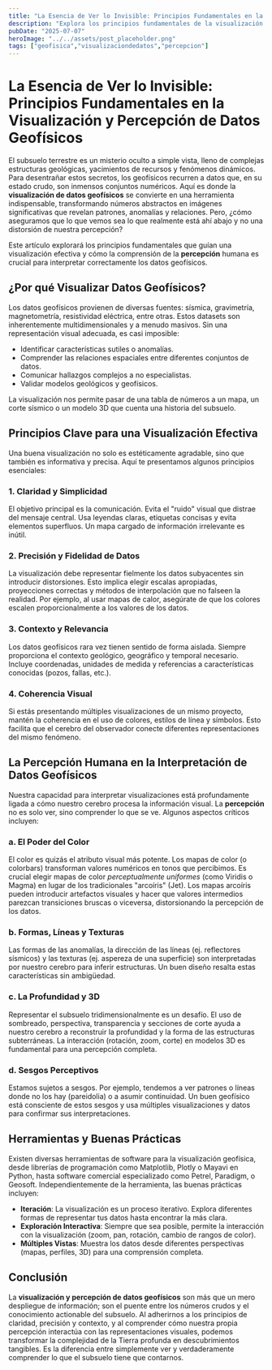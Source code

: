 ```yaml
---
title: "La Esencia de Ver lo Invisible: Principios Fundamentales en la Visualización y Percepción de Datos Geofísicos"
description: "Explora los principios fundamentales de la visualización y percepción de datos geofísicos. Aprende por qué es crucial ver lo invisible en el subsuelo y cómo una buena visualización, combinada con la comprensión de la percepción humana, revela patrones y anomalías clave para la geofísica."
pubDate: "2025-07-07"
heroImage: "../../assets/post_placeholder.png"
tags: ["geofisica","visualizaciondedatos","percepcion"]
---
```



# La Esencia de Ver lo Invisible: Principios Fundamentales en la Visualización y Percepción de Datos Geofísicos

El subsuelo terrestre es un misterio oculto a simple vista, lleno de complejas estructuras geológicas, yacimientos de recursos y fenómenos dinámicos. Para desentrañar estos secretos, los geofísicos recurren a datos que, en su estado crudo, son inmensos conjuntos numéricos. Aquí es donde la **visualización de datos geofísicos** se convierte en una herramienta indispensable, transformando números abstractos en imágenes significativas que revelan patrones, anomalías y relaciones. Pero, ¿cómo aseguramos que lo que vemos sea lo que realmente está ahí abajo y no una distorsión de nuestra percepción?

Este artículo explorará los principios fundamentales que guían una visualización efectiva y cómo la comprensión de la **percepción** humana es crucial para interpretar correctamente los datos geofísicos.

## ¿Por qué Visualizar Datos Geofísicos?

Los datos geofísicos provienen de diversas fuentes: sísmica, gravimetría, magnetometría, resistividad eléctrica, entre otras. Estos datasets son inherentemente multidimensionales y a menudo masivos. Sin una representación visual adecuada, es casi imposible:

*   Identificar características sutiles o anomalías.
*   Comprender las relaciones espaciales entre diferentes conjuntos de datos.
*   Comunicar hallazgos complejos a no especialistas.
*   Validar modelos geológicos y geofísicos.

La visualización nos permite pasar de una tabla de números a un mapa, un corte sísmico o un modelo 3D que cuenta una historia del subsuelo.

## Principios Clave para una Visualización Efectiva

Una buena visualización no solo es estéticamente agradable, sino que también es informativa y precisa. Aquí te presentamos algunos principios esenciales:

### 1. Claridad y Simplicidad

El objetivo principal es la comunicación. Evita el "ruido" visual que distrae del mensaje central. Usa leyendas claras, etiquetas concisas y evita elementos superfluos. Un mapa cargado de información irrelevante es inútil.

### 2. Precisión y Fidelidad de Datos

La visualización debe representar fielmente los datos subyacentes sin introducir distorsiones. Esto implica elegir escalas apropiadas, proyecciones correctas y métodos de interpolación que no falseen la realidad. Por ejemplo, al usar mapas de calor, asegúrate de que los colores escalen proporcionalmente a los valores de los datos.

### 3. Contexto y Relevancia

Los datos geofísicos rara vez tienen sentido de forma aislada. Siempre proporciona el contexto geológico, geográfico y temporal necesario. Incluye coordenadas, unidades de medida y referencias a características conocidas (pozos, fallas, etc.).

### 4. Coherencia Visual

Si estás presentando múltiples visualizaciones de un mismo proyecto, mantén la coherencia en el uso de colores, estilos de línea y símbolos. Esto facilita que el cerebro del observador conecte diferentes representaciones del mismo fenómeno.

## La Percepción Humana en la Interpretación de Datos Geofísicos

Nuestra capacidad para interpretar visualizaciones está profundamente ligada a cómo nuestro cerebro procesa la información visual. La **percepción** no es solo ver, sino comprender lo que se ve. Algunos aspectos críticos incluyen:

### a. El Poder del Color

El color es quizás el atributo visual más potente. Los mapas de color (o colorbars) transforman valores numéricos en tonos que percibimos. Es crucial elegir mapas de color *perceptualmente uniformes* (como Viridis o Magma) en lugar de los tradicionales "arcoíris" (Jet). Los mapas arcoíris pueden introducir artefactos visuales y hacer que valores intermedios parezcan transiciones bruscas o viceversa, distorsionando la percepción de los datos.

### b. Formas, Líneas y Texturas

Las formas de las anomalías, la dirección de las líneas (ej. reflectores sísmicos) y las texturas (ej. aspereza de una superficie) son interpretadas por nuestro cerebro para inferir estructuras. Un buen diseño resalta estas características sin ambigüedad.

### c. La Profundidad y 3D

Representar el subsuelo tridimensionalmente es un desafío. El uso de sombreado, perspectiva, transparencia y secciones de corte ayuda a nuestro cerebro a reconstruir la profundidad y la forma de las estructuras subterráneas. La interacción (rotación, zoom, corte) en modelos 3D es fundamental para una percepción completa.

### d. Sesgos Perceptivos

Estamos sujetos a sesgos. Por ejemplo, tendemos a ver patrones o líneas donde no los hay (pareidolia) o a asumir continuidad. Un buen geofísico está consciente de estos sesgos y usa múltiples visualizaciones y datos para confirmar sus interpretaciones.

## Herramientas y Buenas Prácticas

Existen diversas herramientas de software para la visualización geofísica, desde librerías de programación como Matplotlib, Plotly o Mayavi en Python, hasta software comercial especializado como Petrel, Paradigm, o Geosoft. Independientemente de la herramienta, las buenas prácticas incluyen:

*   **Iteración**: La visualización es un proceso iterativo. Explora diferentes formas de representar tus datos hasta encontrar la más clara.
*   **Exploración Interactiva**: Siempre que sea posible, permite la interacción con la visualización (zoom, pan, rotación, cambio de rangos de color).
*   **Múltiples Vistas**: Muestra los datos desde diferentes perspectivas (mapas, perfiles, 3D) para una comprensión completa.

## Conclusión

La **visualización y percepción de datos geofísicos** son más que un mero despliegue de información; son el puente entre los números crudos y el conocimiento actionable del subsuelo. Al adherirnos a los principios de claridad, precisión y contexto, y al comprender cómo nuestra propia percepción interactúa con las representaciones visuales, podemos transformar la complejidad de la Tierra profunda en descubrimientos tangibles. Es la diferencia entre simplemente ver y verdaderamente comprender lo que el subsuelo tiene que contarnos.

